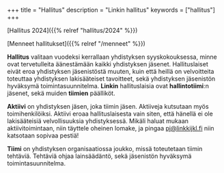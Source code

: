 +++
title = "Hallitus"
description = "Linkin hallitus"
keywords = ["hallitus"]
+++

[Hallitus 2024]({{% relref "hallitus/2024" %}})

[Menneet hallitukset]({{% relref "/menneet" %}})

**Hallitus** valitaan vuodeksi kerrallaan yhdistyksen syyskokouksessa, minne ovat tervetulleita äänestämään kaikki yhdistyksen jäsenet. Hallituslaiset eivät eroa yhdistyksen jäsenistöstä muuten, kuin että heillä on velvoitteita toteuttaa yhdistyksen lakisääteiset tavoitteet, sekä yhdistyksen jäsenistön hyväksymä toimintasuunnitelma. **Linkin** hallituslaisia ovat **hallintotiimi**:n jäsenet, sekä muiden **tiimien** päälliköt.

**Aktiivi** on yhdistyksen jäsen, joka tiimin jäsen. Aktiiveja kutsutaan myös toimihenkilöiksi. Aktiivi eroaa hallituslaisesta vain siten, että hänellä ei ole lakisääteisiä velvollisuuksia yhdistyksessä. Mikäli haluat mukaan aktiivitoimintaan, niin täyttele oheinen lomake, ja pingaa pj@linkkijkl.fi niin katsotaan sopivaa pestiä!

**Tiimi** on yhdistyksen organisaatiossa joukko, missä toteutetaan tiimin tehtäviä. Tehtäviä ohjaa lainsäädäntö, sekä jäsenistön hyväksymä toimintasuunnitelma.
